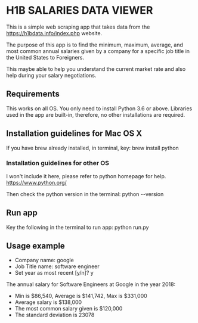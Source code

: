 # H1B SALARIES DATA VIEWER
This is a simple web scraping app that takes data from the https://h1bdata.info/index.php website.

The purpose of this app is to find the minimum, maximum, average, and most common annual salaries given by a company for a specific job title in the United States to Foreigners.

This maybe able to help you understand the current market rate and also help during your salary negotiations.


## Requirements
This works on all OS.
You only need to install Python 3.6 or above.
Libraries used in the app are built-in, therefore, no other installations are required.


## Installation guidelines for Mac OS X
If you have brew already installed, in terminal, key:
brew install python


### Installation guidelines for other OS
I won't include it here, please refer to python homepage for help.
https://www.python.org/

Then check the python version in the terminal:
python --version


## Run app
Key the following in the terminal to run app:
python run.py

## Usage example
* Company name: google
* Job Title name: software engineer
* Set year as most recent [y/n]? y

The annual salary for Software Engineers at Google in the year 2018:
 - Min is $86,540, Average is $141,742, Max is $331,000
 - Average salary is $138,000
 - The most common salary given is $120,000
 - The standard deviation is 23078
